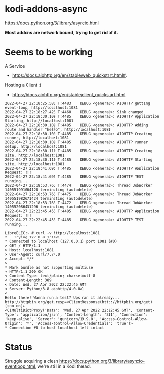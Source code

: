 # kodi-addons-async
https://docs.python.org/3/library/asyncio.html

**Most addons are network bound, trying to get rid of it.**

# Seems to be working
A Service
 - https://docs.aiohttp.org/en/stable/web_quickstart.html#.

Hosting a Client :)
 - https://docs.aiohttp.org/en/stable/client_quickstart.html

```
2022-04-27 22:18:25.581 T:4483    DEBUG <general>: AIOHTTP getting event-loop, http://localhost:1081
2022-04-27 22:18:27.423 T:4460    DEBUG <general>: Sink changed
2022-04-27 22:18:30.109 T:4485    DEBUG <general>: AIOHTTP Application Starting, http://localhost:1081
2022-04-27 22:18:30.109 T:4485    DEBUG <general>: AIOHTTP Adding route and handler "hello", http://localhost:1081
2022-04-27 22:18:30.109 T:4485    DEBUG <general>: AIOHTTP Creating runner, http://localhost:1081
2022-04-27 22:18:30.109 T:4485    DEBUG <general>: AIOHTTP runner setup, http://localhost:1081
2022-04-27 22:18:30.110 T:4485    DEBUG <general>: AIOHTTP Creating site, http://localhost:1081
2022-04-27 22:18:30.110 T:4485    DEBUG <general>: AIOHTTP Starting site, http://localhost:1081
2022-04-27 22:18:41.695 T:4485    DEBUG <general>: AIOHTTP Application Request: !!!
2022-04-27 22:18:41.695 T:4485    DEBUG <general>: AIOHTTP TEST running...
2022-04-27 22:18:53.763 T:4474    DEBUG <general>: Thread JobWorker 140551991064128 terminating (autodelete)
2022-04-27 22:18:53.763 T:4475    DEBUG <general>: Thread JobWorker 140551982671424 terminating (autodelete)
2022-04-27 22:18:53.763 T:4472    DEBUG <general>: Thread JobWorker 140552086431296 terminating (autodelete)
2022-04-27 22:22:45.453 T:4485    DEBUG <general>: AIOHTTP Application Request: !!!
2022-04-27 22:22:45.453 T:4485    DEBUG <general>: AIOHTTP TEST running...
```

```
LibreELEC:~ # curl -v http://localhost:1081
*   Trying 127.0.0.1:1081...
* Connected to localhost (127.0.0.1) port 1081 (#0)
> GET / HTTP/1.1
> Host: localhost:1081
> User-Agent: curl/7.74.0
> Accept: */*
> 
* Mark bundle as not supporting multiuse
< HTTP/1.1 200 OK
< Content-Type: text/plain; charset=utf-8
< Content-Length: 389
< Date: Wed, 27 Apr 2022 22:22:45 GMT
< Server: Python/3.8 aiohttp/4.0.0a1
< 
Hello there! Wanna run a test? Ups ran it already...
http://httpbin.org/get.resp=<ClientResponse(http://httpbin.org/get) [200 OK]>
<CIMultiDictProxy('Date': 'Wed, 27 Apr 2022 22:22:45 GMT', 'Content-Type': 'application/json', 'Content-Length': '311', 'Connection': 'keep-alive', 'Server': 'gunicorn/19.9.0', 'Access-Control-Allow-Origin': '*', 'Access-Control-Allow-Credentials': 'true')>
* Connection #0 to host localhost left intact
```

# Status
Struggle acquiring a clean https://docs.python.org/3/library/asyncio-eventloop.html, we're still in a Kodi thread.
